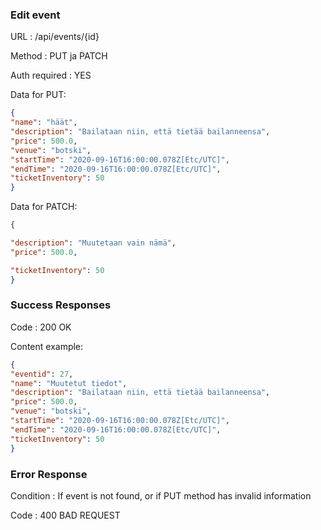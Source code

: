 ### Edit event

URL : /api/events/{id}

Method : PUT ja PATCH

Auth required : YES

Data for PUT:

```json
{
"name": "häät",
"description": "Bailataan niin, että tietää bailanneensa",
"price": 500.0,
"venue": "botski",
"startTime": "2020-09-16T16:00:00.078Z[Etc/UTC]",
"endTime": "2020-09-16T16:00:00.078Z[Etc/UTC]",
"ticketInventory": 50
}
```

Data for PATCH:

```json
{

"description": "Muutetaan vain nämä",
"price": 500.0,

"ticketInventory": 50
}
```


### Success Responses

Code : 200 OK

Content example:
```json
{
"eventid": 27,
"name": "Muutetut tiedot",
"description": "Bailataan niin, että tietää bailanneensa",
"price": 500.0,
"venue": "botski",
"startTime": "2020-09-16T16:00:00.078Z[Etc/UTC]",
"endTime": "2020-09-16T16:00:00.078Z[Etc/UTC]",
"ticketInventory": 50
}
```
### Error Response

Condition : If event is not found, or if PUT method has invalid information

Code : 400 BAD REQUEST



